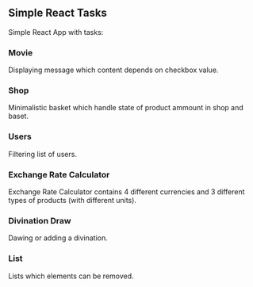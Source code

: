 ## Simple React Tasks

Simple React App with tasks:

### Movie
Displaying message which content depends on checkbox value.

### Shop
Minimalistic basket which handle state of product ammount in shop and baset.

### Users
Filtering list of users.

### Exchange Rate Calculator
Exchange Rate Calculator contains 4 different currencies and 3 different types of products (with different units).

### Divination Draw
Dawing or adding a divination.

### List
Lists which elements can be removed.
